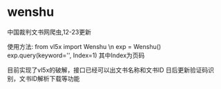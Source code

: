 # wenshu
中国裁判文书网爬虫,12-23更新

使用方法:
from vl5x import Wenshu \n
exp = Wenshu()
exp.query(keyword='', Index=1) 
其中Index为页码

目前实现了vl5x的破解，接口已经可以出文书名称和文书ID
日后更新验证码识别，文书ID解析下载等功能
